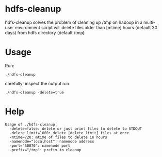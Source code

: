 hdfs-cleanup
============

hdfs-cleanup solves the problem of cleaning up /tmp on hadoop in a multi-user environment
script will delete files older than [mtime] hours (default 30 days) from hdfs directory (default /tmp)


Usage
=====
Run:
```
./hdfs-cleanup
```
carefully! inspect the output
run
```
./hdfs-cleanup -delete=true
```

Help
====
```
Usage of ./hdfs-cleanup:
  -delete=false: delete or just print files to delete to STDOUT
  -delete_limit=1000: delete [delete_limit] files at once
  -mtime=720: mtime of files to delete in hours
  -namenode="localhost": namenode address
  -port="50070": namenode port
  -prefix="/tmp": prefix to cleanup
```
